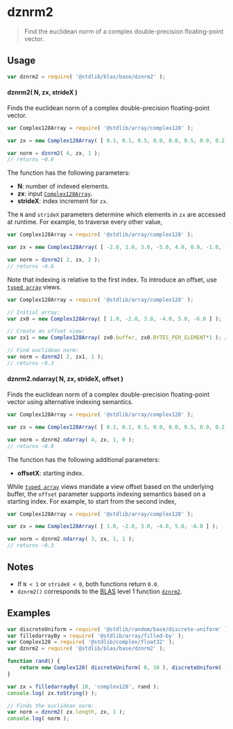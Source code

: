 <!--

@license Apache-2.0

Copyright (c) 2024 The Stdlib Authors.

Licensed under the Apache License, Version 2.0 (the "License");
you may not use this file except in compliance with the License.
You may obtain a copy of the License at

   http://www.apache.org/licenses/LICENSE-2.0

Unless required by applicable law or agreed to in writing, software
distributed under the License is distributed on an "AS IS" BASIS,
WITHOUT WARRANTIES OR CONDITIONS OF ANY KIND, either express or implied.
See the License for the specific language governing permissions and
limitations under the License.

-->

# dznrm2

> Find the euclidean norm of a complex double-precision floating-point vector.

<section class="usage">

## Usage

```javascript
var dznrm2 = require( '@stdlib/blas/base/dznrm2' );
```

#### dznrm2( N, zx, strideX )

Finds the euclidean norm of a complex double-precision floating-point vector.

```javascript
var Complex128Array = require( '@stdlib/array/complex128' );

var zx = new Complex128Array( [ 0.3, 0.1, 0.5, 0.0, 0.0, 0.5, 0.0, 0.2 ] );

var norm = dznrm2( 4, zx, 1 );
// returns ~0.8
```

The function has the following parameters:

-   **N**: number of indexed elements.
-   **zx**: input [`Complex128Array`][@stdlib/array/complex128].
-   **strideX**: index increment for `zx`.

The `N` and `strideX` parameters determine which elements in `zx` are accessed at runtime. For example, to traverse every other value,

```javascript
var Complex128Array = require( '@stdlib/array/complex128' );

var zx = new Complex128Array( [ -2.0, 1.0, 3.0, -5.0, 4.0, 0.0, -1.0, -3.0 ] );

var norm = dznrm2( 2, zx, 2 );
// returns ~4.6
```

Note that indexing is relative to the first index. To introduce an offset, use [`typed array`][mdn-typed-array] views.

```javascript
var Complex128Array = require( '@stdlib/array/complex128' );

// Initial array:
var zx0 = new Complex128Array( [ 1.0, -2.0, 3.0, -4.0, 5.0, -6.0 ] );

// Create an offset view:
var zx1 = new Complex128Array( zx0.buffer, zx0.BYTES_PER_ELEMENT*1 ); // start at 2nd element

// Find euclidean norm:
var norm = dznrm2( 2, zx1, 1 );
// returns ~9.3
```

#### dznrm2.ndarray( N, zx, strideX, offset )

Finds the euclidean norm of a complex double-precision floating-point vector using alternative indexing semantics.

```javascript
var Complex128Array = require( '@stdlib/array/complex128' );

var zx = new Complex128Array( [ 0.3, 0.1, 0.5, 0.0, 0.0, 0.5, 0.0, 0.2 ] );

var norm = dznrm2.ndarray( 4, zx, 1, 0 );
// returns ~0.8
```

The function has the following additional parameters:

-   **offsetX**: starting index.

While [`typed array`][mdn-typed-array] views mandate a view offset based on the underlying buffer, the `offset` parameter supports indexing semantics based on a starting index. For example, to start from the second index,

```javascript
var Complex128Array = require( '@stdlib/array/complex128' );

var zx = new Complex128Array( [ 1.0, -2.0, 3.0, -4.0, 5.0, -6.0 ] );

var norm = dznrm2.ndarray( 3, zx, 1, 1 );
// returns ~9.3
```

</section>

<!-- /.usage -->

<section class="notes">

## Notes

-   If `N < 1` or `strideX < 0`, both functions return `0.0`.
-   `dznrm2()` corresponds to the [BLAS][blas] level 1 function [`dznrm2`][dznrm2].

</section>

<!-- /.notes -->

<section class="examples">

## Examples

<!-- eslint no-undef: "error" -->

```javascript
var discreteUniform = require( '@stdlib/random/base/discrete-uniform' );
var filledarrayBy = require( '@stdlib/array/filled-by' );
var Complex128 = require( '@stdlib/complex/float32' );
var dznrm2 = require( '@stdlib/blas/base/dznrm2' );

function rand() {
    return new Complex128( discreteUniform( 0, 10 ), discreteUniform( -5, 5 ) );
}

var zx = filledarrayBy( 10, 'complex128', rand );
console.log( zx.toString() );

// Finds the euclidean norm:
var norm = dznrm2( zx.length, zx, 1 );
console.log( norm );
```

</section>

<!-- /.examples -->

<!-- Section for related `stdlib` packages. Do not manually edit this section, as it is automatically populated. -->

<section class="related">

</section>

<!-- /.related -->

<!-- Section for all links. Make sure to keep an empty line after the `section` element and another before the `/section` close. -->

<section class="links">

[blas]: http://www.netlib.org/blas

[dznrm2]: http://www.netlib.org/lapack/explore-html/de/da4/group__double__blas__level1.html

[@stdlib/array/complex128]: https://github.com/stdlib-js/stdlib/tree/develop/lib/node_modules/%40stdlib/array/complex128

[mdn-typed-array]: https://developer.mozilla.org/en-US/docs/Web/JavaScript/Reference/Global_Objects/TypedArray

</section>

<!-- /.links -->
